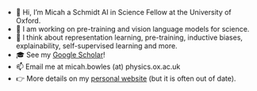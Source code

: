 - 👋 Hi, I’m Micah a Schmidt AI in Science Fellow at the University of Oxford.
- 🌱 I am working on pre-training and vision language models for science.
- 🤔 I think about representation learning, pre-training, inductive biases, explainability, self-supervised learning and more.
- :mortar_board: See my [Google Scholar](https://scholar.google.com/citations?user=Q7ziv7YAAAAJ)!
- 📫 Email me at micah.bowles (at) physics.ox.ac.uk
- 👉 More details on my [personal website](https://mb010.github.io/) (but it is often out of date).

<!---
mb010/mb010 is a ✨ special ✨ repository because its `README.md` (this file) appears on your GitHub profile.
You can click the Preview link to take a look at your changes.
--->
